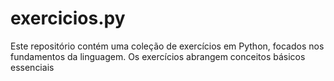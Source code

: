 # exercicios.py
Este repositório contém uma coleção de exercícios em Python, focados nos fundamentos da linguagem. Os exercícios abrangem conceitos básicos essenciais
